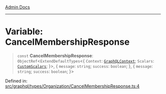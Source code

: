 [Admin Docs](/)

***

# Variable: CancelMembershipResponse

> `const` **CancelMembershipResponse**: `ObjectRef`\<`ExtendDefaultTypes`\<\{ `Context`: [`GraphQLContext`](../../../../context/type-aliases/GraphQLContext.md); `Scalars`: [`CustomScalars`](../../../../scalars/type-aliases/CustomScalars.md); \}\>, \{ `message`: `string`; `success`: `boolean`; \}, \{ `message`: `string`; `success`: `boolean`; \}\>

Defined in: [src/graphql/types/Organization/CancelMembershipResponse.ts:4](https://github.com/NishantSinghhhhh/talawa-api/blob/f689e29732f10b6ae99c0bb4da8790277c8377f0/src/graphql/types/Organization/CancelMembershipResponse.ts#L4)
